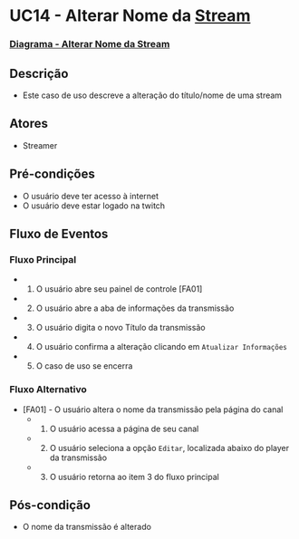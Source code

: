 # UC14 - Alterar Nome da [Stream](Stream)
### [Diagrama - Alterar Nome da Stream](Diagrama-Alterar-Nome-da-Stream)
## Descrição
* Este caso de uso descreve a alteração do título/nome de uma stream

## Atores
* Streamer

## Pré-condições
* O usuário deve ter acesso à internet
* O usuário deve estar logado na twitch

## Fluxo de Eventos
### Fluxo Principal
* 1. O usuário abre seu painel de controle [FA01]
* 2. O usuário abre a aba de informações da transmissão
* 3. O usuário digita o novo Título da transmissão
* 4. O usuário confirma a alteração clicando em ```Atualizar Informações```
* 5. O caso de uso se encerra

### Fluxo Alternativo
* [FA01] - O usuário altera o nome da transmissão pela página do canal
    * 1. O usuário acessa a página de seu canal
    * 2. O usuário seleciona a opção ```Editar```, localizada abaixo do player da transmissão
    * 3. O usuário retorna ao item 3 do fluxo principal

## Pós-condição
* O nome da transmissão é alterado